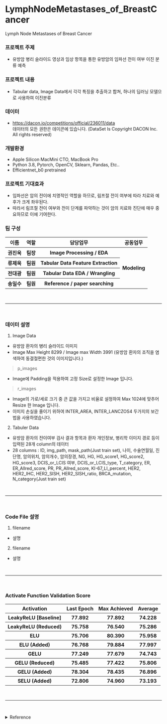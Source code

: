 # LymphNodeMetastases_of_BreastCancer
Lymph Node Metastases of Breast Cancer

### 프로젝트 주제
- 유방암 병리 슬라이드 영상과 임상 항목을 통한 유방암의 임파선 전이 여부 이진 분류 예측

### 프로젝트 내용
- Tabular data, Image Data에서 각각 특징을 추출하고 합쳐, 하나의 딥러닝 모델으로 사용하여 이진분류

### 데이터
- https://dacon.io/competitions/official/236011/data <br/>
데이터의 모든 권한은 데이콘에 있습니다. (DataSet Is Copyright DACON Inc. All rights reserved)

### 개발환경
- Apple Silicon MacMini CTO, MacBook Pro
- Python 3.8, Pytorch, OpenCV, Sklearn, Pandas, Etc..
- Efficientnet_b0 pretrained

### 프로젝트 기대효과
- 임파선은 암의 전이에 치명적인 역할을 하므로, 림프절 전이 여부에 따라 치료와 예후가 크게 좌우된다.
- 따라서 림프절 전이 여부와 전이 단계를 파악하는 것이 암의 치료와 진단에 매우 중요하므로 이에 기여한다.

### 팀 구성
<table>
  <tr>
    <th>이름</th>
    <th>역할</th>
    <th>담당업무</th>
    <th>공동업무</th>
  </tr>
  
  <tr>
    <th>권진욱</th>
    <th>팀장</th>
    <th>Image Processing / EDA</th>
    <th rowspan="4">Modeling</th>
  </tr>
  
  <tr>
    <th>류제욱</th>
    <th>팀원</th>
    <th>Tabular Data Feature Extraction</th>
  </tr>
  
  <tr>
    <th>전대광</th>
    <th>팀원</th>
    <th>Tabular Data EDA / Wrangling</th>
  </tr>
  
  <tr>
    <th>송일수</th>
    <th>팀원</th>
    <th>Reference / paper searching</th>
  </tr>
</table>


<br/><hr/><br/>
### 데이터 설명
1. Image Data
- 유방암 환자의 병리 슬라이드 이미지
- Image Max Height 8299 / Image max Width 3991
(유방암 환자의 조직을 염색하여 동결절편한 것의 이미지입니다.)

> p_images
- Image에 Padding을 적용하여 고정 Size로 설정한 Image 입니다.

> r_images
- Image의 가로/세로 크기 중 큰 값을 가지고 비율로 설정하여 Max 1024에 맞추어 Resize 한 Image 입니다.
- 이미지 손실을 줄이기 위하여 INTER_AREA, INTER_LANCZOS4 두가지의 보간법을 사용하였습니다.

2. Tabuler Data
- 유방암 환자의 전이여부 검사 결과 항목과 환자 개인정보, 병리학 이미지 경로 등이 입력된 28개 column의 데이터
- 28 columns : ID, img_path, mask_path(Just train set), 나이, 수술연월일, 진단명, 암의위치, 암의개수, 암의장경, NG, HG, HG_score1, HG_score2, HG_score3, DCIS_or_LCIS 여부, DCIS_or_LCIS_type, T_category, ER, ER_Allred_score, PR, PR_Allred_score, KI-67_LI_percent, HER2, HER2_IHC, HER2_SISH, HER2_SISH_ratio, BRCA_mutation, N_category(Just train set)


<br/><hr/><br/>
### Code File 설명
1. filename
- 설명
2. filename
- 설명

<br/><hr/><br/>
### Activate Function Validation Score
<table>
  <tr>
    <th>Activation</th>
    <th>Last Epoch</th>
    <th>Max Achieved</th>
    <th>Average</th>
  </tr>
  
  <tr>
    <th>LeakyReLU [Baseline]</th>
    <th>77.892</th>
    <th>77.892</th>
    <th>74.228</th>
  </tr>
  
  <tr>
    <th>LeakyReLU (Reduced)</th>
    <th>75.758</th>
    <th>76.540</th>
    <th>75.286</th>
  </tr>
  
  <tr>
    <th>ELU</th>
    <th>75.706</th>
    <th><strong>80.390</strong></th>
    <th>75.958</th>
  </tr>
  
  <tr>
    <th>ELU (Added)</th>
    <th>76.768</th>
    <th>79.884</th>
    <th>77.997</th>
  </tr>
  
  <tr>
    <th>GELU</th>
    <th>77.249</th>
    <th>77.679</th>
    <th>74.743</th>
  </tr>
  
  <tr>
    <th>GELU (Reduced)</th>
    <th>75.485</th>
    <th>77.422</th>
    <th>75.806</th>
  </tr>
  
  <tr>
    <th>GELU (Added)</th>
    <th>78.304</th>
    <th>78.435</th>
    <th>76.896</th>
  </tr>
  
  <tr>
    <th>SELU (Added)</th>
    <th>72.806</th>
    <th>74.960</th>
    <th>73.193</th>
  </tr>
</table>



<br/><hr/><br/>
<details>
  <summary>Reference</summary>
  Multiple Instance Learning: Model Pipeline<br/>
  https://www.youtube.com/watch?v=h5qThVdAfOQ<br/><br/>
  Dual-stream Multiple Instance Learning Network for Whole Slide Image Classification with Self-supervised Contrastive Learning<br/>
  https://openaccess.thecvf.com/content/CVPR2021/papers/Li_Dual-Stream_Multiple_Instance_Learning_Network_for_Whole_Slide_Image_Classification_CVPR_2021_paper.pdf<br/><br/>
  Multiple Instance Learning<br/>
  https://medium.com/swlh/multiple-instance-learning-c49bd21f5620<br/><br/>
  MedAI #36: Weakly supervised tumor detection in whole slide image analysis | Bin Li<br/>
  https://www.youtube.com/watch?v=ZPe94q8wxPQ<br/><br/>
  2018 Data Science Bowl: Find the nuclei in divergent images to advance medical discovery<br/>
  https://www.kaggle.com/competitions/data-science-bowl-2018/data<br/><br/>
  Breast Cancer Classification With PyTorch and Deep Learning<br/>
  https://medium.com/swlh/breast-cancer-classification-with-pytorch-and-deep-learning-52dd62362157<br/><br/>
  Deep learning-based cross-classifications reveal conserved spatial behaviors within tumor histological images<br/>
  https://www.nature.com/articles/s41467-020-20030-5<br/><br/>
  Deep Learning Models for Histopathological Classification of Gastric and Colonic Epithelial Tumours<br/>
  https://www.nature.com/articles/s41598-020-58467-9<br/><br/>
  Finetuning Torchvision Models<br/>
  https://pytorch.org/tutorials/beginner/finetuning_torchvision_models_tutorial.html#inception-v3<br/><br/>
  Torchvision.models<br/>
  https://pytorch.org/vision/0.8/models.html<br/><br/>
  U-Net: Convolutional Networks for Biomedical Image Segmentation<br/>
  https://lmb.informatik.uni-freiburg.de/people/ronneber/u-net/<br/><br/>
  U-Net For Brain MRI<br/>
  https://pytorch.org/hub/mateuszbuda_brain-segmentation-pytorch_unet/<br/><br/>
  Pytorch에서 학습한 모델 저장 및 불러오기<br/>
  https://justkode.kr/deep-learning/pytorch-save<br/><br/>
  Models and Pre-trained Weights<br/>
  https://pytorch.org/vision/stable/models.html<br/><br/>
  U-Net Model with submission<br/>
  https://www.kaggle.com/code/hmendonca/u-net-model-with-submission/notebook<br/><br/>
  
</details>
